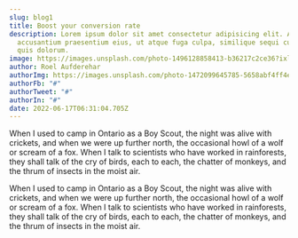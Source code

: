 ```yaml
---
slug: blog1
title: Boost your conversion rate
description: Lorem ipsum dolor sit amet consectetur adipisicing elit. Architecto
  accusantium praesentium eius, ut atque fuga culpa, similique sequi cum eos
  quis dolorum.
image: https://images.unsplash.com/photo-1496128858413-b36217c2ce36?ixlib=rb-1.2.1&ixid=eyJhcHBfaWQiOjEyMDd9&auto=format&fit=crop&w=1679&q=80
author: Roel Aufderehar
authorImg: https://images.unsplash.com/photo-1472099645785-5658abf4ff4e?ixlib=rb-1.2.1&ixid=eyJhcHBfaWQiOjEyMDd9&auto=format&fit=facearea&facepad=2&w=256&h=256&q=80
authorFb: "#"
authorTweet: "#"
authorIn: "#"
date: 2022-06-17T06:31:04.705Z
---
```

When I used to camp in Ontario as a Boy Scout, the night was alive with crickets, and when we were up further north, the occasional howl of a wolf or scream of a fox. When I talk to scientists who have worked in rainforests, they shall talk of the cry of birds, each to each, the chatter of monkeys, and the thrum of insects in the moist air.

When I used to camp in Ontario as a Boy Scout, the night was alive with crickets, and when we were up further north, the occasional howl of a wolf or scream of a fox. When I talk to scientists who have worked in rainforests, they shall talk of the cry of birds, each to each, the chatter of monkeys, and the thrum of insects in the moist air.